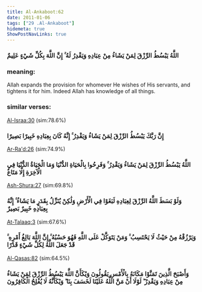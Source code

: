 ```yaml
---
title: Al-Ankaboot:62
date: 2011-01-06
tags: ["29 .Al-Ankaboot"]
hidemeta: true 
ShowPostNavLinks: true 
---
```

### اللَّهُ يَبْسُطُ الرِّزْقَ لِمَنْ يَشَاءُ مِنْ عِبَادِهِ وَيَقْدِرُ لَهُ ۚ إِنَّ اللَّهَ بِكُلِّ شَيْءٍ عَلِيمٌ
### meaning: 
Allah expands the provision for whomever He wishes of His servants, and tightens it for him. Indeed Allah has knowledge of all things.
### similar verses: 

[Al-Israa:30](/17/30) (sim:78.6%)

### إِنَّ رَبَّكَ يَبْسُطُ الرِّزْقَ لِمَنْ يَشَاءُ وَيَقْدِرُ ۚ إِنَّهُ كَانَ بِعِبَادِهِ خَبِيرًا بَصِيرًا

[Ar-Ra'd:26](/13/26) (sim:74.9%)

### اللَّهُ يَبْسُطُ الرِّزْقَ لِمَنْ يَشَاءُ وَيَقْدِرُ ۚ وَفَرِحُوا بِالْحَيَاةِ الدُّنْيَا وَمَا الْحَيَاةُ الدُّنْيَا فِي الْآخِرَةِ إِلَّا مَتَاعٌ

[Ash-Shura:27](/42/27) (sim:69.8%)

### وَلَوْ بَسَطَ اللَّهُ الرِّزْقَ لِعِبَادِهِ لَبَغَوْا فِي الْأَرْضِ وَلَٰكِنْ يُنَزِّلُ بِقَدَرٍ مَا يَشَاءُ ۚ إِنَّهُ بِعِبَادِهِ خَبِيرٌ بَصِيرٌ

[At-Talaaq:3](/65/3) (sim:67.6%)

### وَيَرْزُقْهُ مِنْ حَيْثُ لَا يَحْتَسِبُ ۚ وَمَنْ يَتَوَكَّلْ عَلَى اللَّهِ فَهُوَ حَسْبُهُ ۚ إِنَّ اللَّهَ بَالِغُ أَمْرِهِ ۚ قَدْ جَعَلَ اللَّهُ لِكُلِّ شَيْءٍ قَدْرًا

[Al-Qasas:82](/28/82) (sim:64.5%)

### وَأَصْبَحَ الَّذِينَ تَمَنَّوْا مَكَانَهُ بِالْأَمْسِ يَقُولُونَ وَيْكَأَنَّ اللَّهَ يَبْسُطُ الرِّزْقَ لِمَنْ يَشَاءُ مِنْ عِبَادِهِ وَيَقْدِرُ ۖ لَوْلَا أَنْ مَنَّ اللَّهُ عَلَيْنَا لَخَسَفَ بِنَا ۖ وَيْكَأَنَّهُ لَا يُفْلِحُ الْكَافِرُونَ

